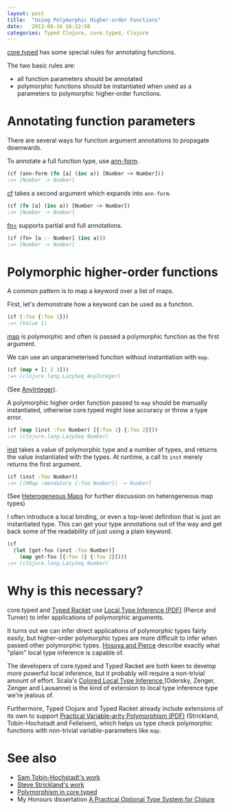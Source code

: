 ```yaml
---
layout: post
title:  "Using Polymorphic Higher-order Functions"
date:   2013-08-16 16:22:50
categories: Typed Clojure, core.typed, Clojure
---
```


[core.typed](https://github.com/clojure/core.typed) has some special rules for annotating functions.

The two basic rules are:

- all function parameters should be annotated
- polymorphic functions should be instantiated when used
  as a parameters to polymorphic higher-order functions.

</hr>

# Annotating function parameters

There are several ways for function argument annotations to propagate
downwards.

To annotate a full function type, use [ann-form](http://clojure.github.io/core.typed/#clojure.core.typed/ann-form).

```clojure
(cf (ann-form (fn [a] (inc a)) [Number -> Number]))
;=> [Number -> Number]
```

[cf](http://clojure.github.io/core.typed/#clojure.core.typed/cf) takes a second argument which expands
into `ann-form`.

```clojure
(cf (fn [a] (inc a)) [Number -> Number])
;=> [Number -> Number]
```

[fn>](http://clojure.github.io/core.typed/#clojure.core.typed/fn>) supports partial and full
annotations.

```clojure
(cf (fn> [a :- Number] (inc a)))
;=> [Number -> Number]
```

</hr>

# Polymorphic higher-order functions

A common pattern is to map a keyword over a list of maps.

First, let's demonstrate how a keyword can be used as a function.

```clojure
(cf (:foo {:foo 1}))
;=> (Value 1)
```

[map](https://github.com/clojure/core.typed/blob/57da1175037dfd61c96c711165ea318db65f46c0/src/main/clojure/clojure/core/typed/base_env.clj#L1002) is polymorphic and often is passed a polymorphic function as the first argument.

We can use an unparameterised function without instantiation with `map`.

```clojure
(cf (map + [1 2 3]))
;=> (clojure.lang.LazySeq AnyInteger)
```

(See [AnyInteger](http://clojure.github.io/core.typed/#clojure.core.typed/AnyInteger)).

A polymorphic higher order function passed to `map` should be manually instantiated,
otherwise core.typed might lose accuracy or throw a type error.

```clojure
(cf (map (inst :foo Number) [{:foo 1} {:foo 2}]))
;=> (clojure.lang.LazySeq Number)
```

[inst](http://clojure.github.io/core.typed/#clojure.core.typed/inst) takes a value of
polymorphic type and a number of types, and returns the value instantiated with the 
types. At runtime, a call to `inst` merely returns the first argument.

```clojure
(cf (inst :foo Number))
;=> [(HMap :mandatory {:foo Number}) -> Number]
```

(See [Heterogeneous Maps](https://github.com/clojure/core.typed/wiki/Types#heterogeneous-maps)
for further discussion on heterogeneous map types)

I often introduce a local binding, or even a top-level definition that is just an instantiated type.
This can get your type annotations out of the way and get back some of the readability of just using
a plain keyword.

```clojure
(cf
  (let [get-foo (inst :foo Number)]
    (map get-foo [{:foo 1} {:foo 2}])))
;=> (clojure.lang.LazySeq Number)
```

</hr>

# Why is this necessary?

core.typed and [Typed Racket](http://docs.racket-lang.org/ts-guide/)
use [Local Type Inference (PDF)](http://www.cis.upenn.edu/~bcpierce/papers/lti.pdf) (Pierce and Turner)
to infer applications of polymorphic arguments.

It turns out we can infer direct applications of polymorphic types fairly easily, but
higher-order polymorphic types are more difficult to infer when passed other polymorphic
types. [Hosoya and Pierce](http://citeseerx.ist.psu.edu/viewdoc/summary?doi=10.1.1.39.7265)
describe exactly what "plain" local type inference is capable of.

The developers of core.typed and Typed Racket are both keen to develop more powerful local inference,
but it probably will require a non-trivial amount of effort. Scala's [Colored Local Type Inference
](http://lampwww.epfl.ch/~odersky/papers/popl01.html) (Odersky, Zenger, Zenger and Lausanne) 
is the kind of extension to local type inference type we're jealous of.

Furthermore, Typed Clojure and Typed Racket already include extensions of its own to support [Practical Variable-arity
Polymorphism (PDF)](http://www.ccs.neu.edu/racket/pubs/esop09-sthf.pdf) (Strickland, Tobin-Hochstadt and Felleisen),
which helps us type check polymorphic functions with non-trivial variable-parameters like `map`.

</hr>

# See also

- [Sam Tobin-Hochstadt's work](http://www.ccs.neu.edu/home/samth/)
- [Steve Strickland's work](http://www.ccs.neu.edu/home/sstrickl/)
- [Polymorphism in core.typed](https://github.com/clojure/core.typed/wiki/User-Guide#polymorphism)
- My Honours dissertation [A Practical Optional Type System for Clojure](https://github.com/downloads/frenchy64/papers/ambrose-honours.pdf)
